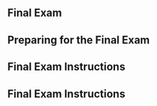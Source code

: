 
## Final Exam


## Preparing for the Final Exam







## Final Exam Instructions







## Final Exam Instructions







